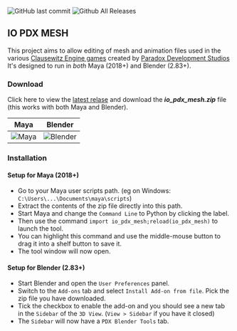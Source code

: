 ![GitHub last commit](https://img.shields.io/github/last-commit/ross-g/io_pdx_mesh.svg)
![Github All Releases](https://img.shields.io/github/downloads/ross-g/io_pdx_mesh/total.svg)
  
  
## IO PDX MESH
This project aims to allow editing of mesh and animation files used in the various [Clausewitz Engine games](https://en.wikipedia.org/wiki/Paradox_Development_Studio#List_of_games_developed) created by [Paradox Development Studios](https://www.paradoxplaza.com) It's designed to run in *both* Maya (2018+) and Blender (2.83+).

### Download
Click here to view the [latest relase](https://github.com/ross-g/io_pdx_mesh/releases/latest) and download the __*io_pdx_mesh.zip*__ file (this works with both Maya and Blender).


| Maya          | Blender       |
| ------------- | ------------- |
| ![Maya](https://raw.githubusercontent.com/wiki/ross-g/io_pdx_mesh/images/maya/tool_ui_01.png)  | ![Blender](https://raw.githubusercontent.com/wiki/ross-g/io_pdx_mesh/images/blender/tool_ui_01.png)  |
  

### Installation
#### Setup for Maya (2018+)
* Go to your Maya user scripts path. (eg on Windows: `C:\Users\...\Documents\maya\scripts`)  
* Extract the contents of the zip file directly into this path.  
* Start Maya and change the `Command Line` to Python by clicking the label.  
* Then use the command `import io_pdx_mesh;reload(io_pdx_mesh)` to launch the tool.  
* You can highlight this command and use the middle-mouse button to drag it into a shelf button to save it.  
* The tool window will now open.

#### Setup for Blender (2.83+)
* Start Blender and open the `User Preferences` panel.  
* Switch to the `Add-ons` tab and select `Install Add-on from file`. Pick the zip file you have downloaded.  
* Tick the checkbox to enable the add-on and you should see a new tab in the `Sidebar` of the `3D View`. (`View > Sidebar` if you have it closed)  
* The `Sidebar` will now have a `PDX Blender Tools` tab.
